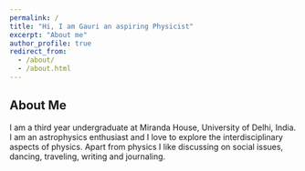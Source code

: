 ```yaml
---
permalink: /
title: "Hi, I am Gauri an aspiring Physicist"
excerpt: "About me"
author_profile: true
redirect_from: 
  - /about/
  - /about.html
---
```



About Me
------
I am a third year undergraduate at Miranda House, University of Delhi, India. I am an astrophysics enthusiast and I love to explore the interdisciplinary aspects of physics. Apart from physics I like discussing on social issues, dancing, traveling, writing and journaling. 
